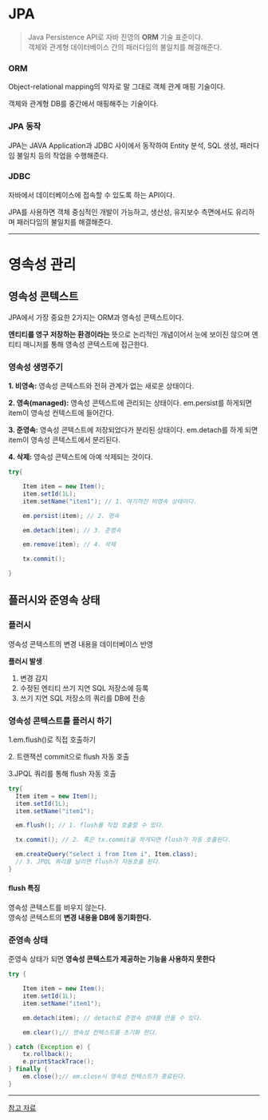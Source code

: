 # JPA

> Java Persistence API로 자바 진영의 **ORM** 기술 표준이다.  
> 객체와 관계형 데이터베이스 간의 패러다임의 불일치를 해결해준다.

### ORM

Object-relational mapping의 약자로 말 그대로 객체 관계 매핑 기술이다.

객체와 관계형 DB를 중간에서 매핑해주는 기술이다.

### JPA 동작

JPA는 JAVA Application과 JDBC 사이에서 동작하여 Entity 분석, SQL 생성, 패러다임 불일치 등의 작업을 수행해준다.

### JDBC

자바에서 데이터베이스에 접속할 수 있도록 하는 API이다.

JPA를 사용하면 객체 중심적인 개발이 가능하고, 생산성, 유지보수 측면에서도 유리하며 패러다임의 불일치를 해결해준다.

---

# 영속성 관리

## 영속성 콘텍스트

JPA에서 가장 중요한 2가지는 ORM과 영속성 콘텍스트이다.

**엔티티를 영구 저장하는 환경이라는** 뜻으로 논리적인 개념이어서 눈에 보이진 않으며 엔티티 매니저를 통해 영속성 콘텍스트에 접근한다.

### 영속성 생명주기

**1\. 비영속:** 영속성 콘텍스트와 전혀 관계가 없는 새로운 상태이다.

**2\. 영속(managed):** 영속성 콘텍스트에 관리되는 상태이다. em.persist를 하게되면 item이 영속성 컨텍스트에 들어간다.

**3\. 준영속:** 영속성 콘텍스트에 저장되었다가 분리된 상태이다. em.detach를 하게 되면 item이 영속성 콘텍스트에서 분리된다.

**4\. 삭제:** 영속성 콘텍스트에 아예 삭제되는 것이다.

```java
try{

    Item item = new Item();
    item.setId(1L);
    item.setName("item1"); // 1. 여기까진 비영속 상태이다.

    em.persist(item); // 2. 영속

    em.detach(item); // 3. 준영속

    em.remove(item); // 4. 삭제

    tx.commit();

}
```

## 플러시와 준영속 상태

### 플러시

영속성 콘텍스트의 변경 내용을 데이터베이스 반영

**플러시 발생**

1.  변경 감지
2.  수정된 엔티티 쓰기 지연 SQL 저장소에 등록
3.  쓰기 지연 SQL 저장소의 쿼리를 DB에 전송

### 영속성 콘텍스트를 플러시 하기

1.em.flush()로 직접 호출하기

2\. 트랜잭션 commit으로 flush 자동 호출

3.JPQL 쿼리를 통해 flush 자동 호출

```java
try{
  Item item = new Item();
  item.setId(1L);
  item.setName("item1");

  em.flush(); // 1. flush를 직접 호출할 수 있다.

  tx.commit(); // 2. 혹은 tx.commit을 하게되면 flush가 자동 호출된다.

  em.createQuery("select i from Item i", Item.class);
  // 3. JPQL 쿼리를 날리면 flush가 자동호출 된다.
}
```

#### flush 특징

영속성 콘텍스트를 비우지 않는다.  
영속성 콘텍스트의 **변경 내용을 DB에 동기화한다.**

### 준영속 상태

준영속 상태가 되면 **영속성 콘텍스트가 제공하는 기능을 사용하지 못한다**

```java
try {

    Item item = new Item();
    item.setId(1L);
    item.setName("item1");

    em.detach(item); // detach로 준영속 성태를 만들 수 있다.

    em.clear();// 영속성 컨텍스트를 초기화 한다.

} catch (Exception e) {
    tx.rollback();
    e.printStackTrace();
} finally {
    em.close();// em.close시 영속성 컨텍스트가 종료된다.
}
```

---

[참고 자료](https://www.inflearn.com/course/ORM-JPA-Basic/#)
